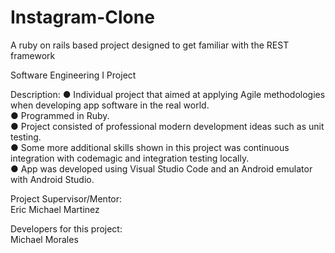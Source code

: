 # Instagram-Clone
A ruby on rails based project designed to get familiar with the REST framework

Software Engineering I Project

Description:
● Individual project that aimed at applying Agile methodologies when developing app software in the real world.\
● Programmed in Ruby.\
● Project consisted of professional modern development ideas such as unit testing.\
● Some more additional skills shown in this project was continuous integration with codemagic and integration testing locally.\
● App was developed using Visual Studio Code and an Android emulator with Android Studio.

Project Supervisor/Mentor:\
Eric Michael Martinez

Developers for this project:\
Michael Morales


